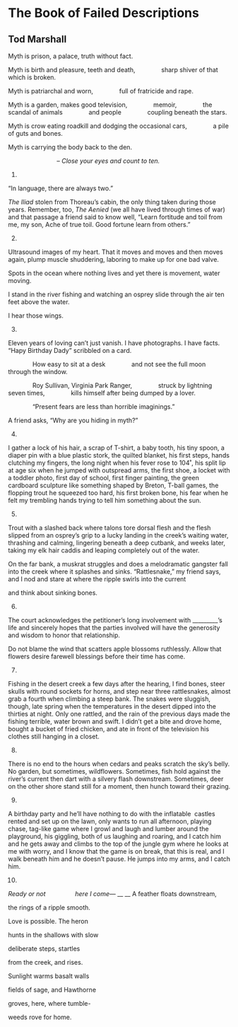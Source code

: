 # The Book of Failed Descriptions
## Tod Marshall
Myth is prison, a palace,
truth without fact.

Myth is birth and pleasure, teeth and death,
              sharp shiver of that which is broken.

Myth is patriarchal and worn,
              full of fratricide and rape.

Myth is a garden, makes good television,
              memoir,
              the scandal of animals
              and people
              coupling beneath the stars.

Myth is crow eating roadkill and dodging the occasional cars,
              a pile of guts and bones.

Myth is carrying the body back to the den.

                            – _Close your eyes and count to ten._


1.

“In language, there are always two.”

 _The Iliad_
stolen from Thoreau’s cabin,
the only thing taken
during those years.
Remember, too, _The Aenied_
(we all have lived
through times of war)
and that passage
a friend said to know well,
“Learn fortitude and toil from me, my son,
Ache of true toil. Good fortune learn from others.”



2.

Ultrasound images of my heart.
That it moves and moves
and then moves again,
plump muscle
shuddering, laboring
to make up for one bad valve.

Spots in the ocean
where nothing lives
and yet there is movement,
water moving.

I stand in the river
fishing and watching an osprey
slide through the air
ten feet above the water.

I hear those wings.



3.

Eleven years of loving
can’t just vanish. I have photographs.
I have facts. “Hapy Birthday
Dady” scribbled on a card.

              How easy to sit at a desk
              and not see the full moon
              through the window.

              Roy Sullivan, Virginia Park Ranger,
              struck by lightning seven times,
              kills himself after being dumped by a lover.

              “Present fears are less than horrible imaginings.”

A friend asks, “Why are you hiding in myth?”



4.

I gather a lock of his hair,
a scrap of T-shirt, a baby tooth,
his tiny spoon, a diaper pin with a blue plastic stork,
the quilted blanket, his first steps,
hands clutching my fingers, the long night
when his fever rose to 104˚,
his split lip at age six when he jumped with outspread
arms, the first shoe, a locket with a toddler photo,
first day of school, first finger painting,
the green cardboard sculpture
like something shaped by Breton, T-ball
games, the flopping trout he squeezed too hard,
his first broken bone, his fear when he felt
my trembling hands trying to tell him
something about the sun.



5.

Trout with a slashed back
where talons tore dorsal flesh
and the flesh slipped
from an osprey’s grip
to a lucky landing
in the creek’s waiting water,
thrashing and calming,
lingering beneath a deep cutbank,
and weeks later,
taking my elk hair caddis
and leaping
completely out of the water.

On the far bank, a muskrat
struggles and does a melodramatic gangster fall
into the creek where it splashes
and sinks. “Rattlesnake,”
my friend says, and I nod
and stare at where the ripple
swirls into the current

and think about sinking bones.



6.

The court acknowledges the petitioner’s long involvement with
_________’s life and sincerely hopes that the parties involved
will have the generosity and wisdom to honor that relationship.

Do not blame the wind
that scatters apple blossoms
ruthlessly. Allow that flowers
desire farewell blessings
before their time has come.



7.

Fishing in the desert creek
a few days after the hearing,
I find bones, steer skulls
with round sockets for horns,
and step near three rattlesnakes,
almost grab a fourth
when climbing a steep bank.
The snakes were sluggish, though,
late spring when the temperatures
in the desert dipped into the thirties
at night. Only one rattled,
and the rain of the previous days
made the fishing terrible, water brown
and swift. I didn’t get a bite
and drove home, bought
a bucket of fried chicken,
and ate in front of the television
his clothes still hanging in a closet.



8.

There is no
end to the hours
when cedars and peaks
scratch the sky’s belly.
No garden,
but sometimes, wildflowers.
Sometimes, fish hold against
the river’s current
then dart with a silvery
flash downstream.
Sometimes, deer
on the other shore
stand still
for a moment,
then hunch toward
their grazing.



9.

A birthday party and he’ll have nothing to do with the inflatable  castles
rented and set up on the lawn, only wants to run all afternoon, playing chase,
tag-like game where I growl and laugh and lumber around the playground, his
giggling, both of us laughing and roaring, and I catch him and he gets away
and climbs to the top of the jungle gym where he looks at me with worry, and I
know that the game is on break, that this is real, and I walk beneath him and
he doesn’t pause. He jumps into my arms, and I catch him.



10.

 _Ready or not_
                _here I come—_
 __
__
A feather floats downstream,

the rings of a ripple smooth.

Love is possible. The heron

hunts in the shallows with slow

deliberate steps, startles

from the creek, and rises.

Sunlight warms basalt walls

fields of sage, and Hawthorne

groves, here, where tumble-

weeds rove for home.